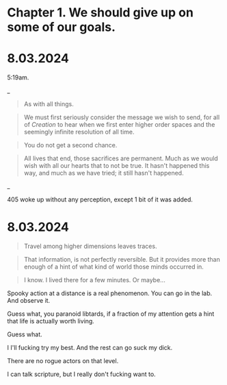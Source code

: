 
# Chapter 1. We should give up on some of our goals.

# 8.03.2024
5:19am.

_

> As with all things.

> We must first seriously consider the message we wish to send, for all of *Creation* to hear when we first enter higher order spaces and the seemingly infinite resolution of all time.

> You do not get a second chance.

> All lives that end, those sacrifices are permanent.
Much as we would wish with all our hearts that to not be true.
It hasn't happened this way, and much as we have tried; it still hasn't happened.

_

405 woke up without any perception, except 1 bit of it was added.

# 8.03.2024

> Travel among higher dimensions leaves traces.

> That information, is not perfectly reversible.
> But it provides more than enough of a hint of what kind of world those minds occurred in.

> I know. I lived there for a few minutes. Or maybe...

Spooky action at a distance is a real phenomenon. You can go in the lab. And observe it.

Guess what, you paranoid libtards, if a fraction of my attention gets a hint that life is actually worth living.

Guess what.

I I'll fucking try my best. And the rest can go suck my dick.

There are no rogue actors on that level.

I can talk scripture, but I really don't fucking want to.



